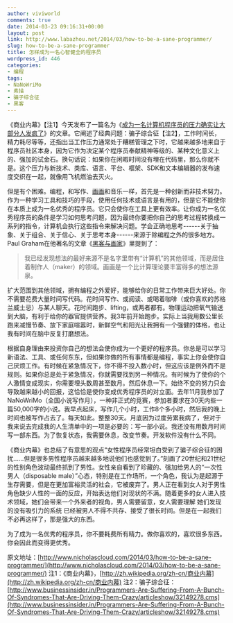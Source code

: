 ```yaml
---
author: viviworld
comments: true
date: 2014-03-23 09:16:31+00:00
layout: post
link: http://www.labazhou.net/2014/03/how-to-be-a-sane-programmer/
slug: how-to-be-a-sane-programmer
title: 怎样成为一名心智健全的程序员
wordpress_id: 446
categories:
- 编程
tags:
- NaNoWriMo
- 素描
- 骗子综合征
- 黑客
---
```


《商业内幕》【注1】今天发布了一篇名为《[成为一名计算机程序员的压力确实让大部分人发疯了](http://www.businessinsider.com/syndromes-drive-coders-crazy-2014-3)》的文章。它阐述了经典问题：骗子综合征【注2】，工作时间长，精力耗尽等等，还指出当工作压力通常处于糟糕管理之下时，它越来越多地来自于程序员社区本身，因为它作为决定某个程序员奉献精神等级的、某种文化意义上的、强加的试金石。换句话说：如果你在闲暇时间没有埋在代码里，那么你就不是。这个压力与新技术、类库、语言、平台、框架、SDK和文本编辑器的发布速度交织在一起，就像用飞机燃油去灭火。

但是有个困难。编程，和写作、[画画](http://www.labazhou.net/2014/02/drawing-as-a-programmer/)和音乐一样，首先是一种创新而非技术努力。作为一种学习工具和技巧的手段，使用任何技术或语言是有用的，但是它不能使你在本质上成为一名优秀的程序员。它只会使你在工具上更有效率。让你成为一名优秀程序员的条件是学习如何思考问题，因为最终你要把你自己的思考过程转换成一系列的指令，计算机会执行这些指令来解决问题。学会正确地思考------关于抽象、关于组合、关于信心、关于思考本身------来源于除编程之外的很多地方。Paul Graham在他著名的文章《[黑客与画家](http://www.paulgraham.com/hp.html)》里提到了：


<blockquote>我已经发现想法的最好来源不是名字里带有“计算机”的其他领域，而是居住着制作人（maker）的领域。画画是一个比计算理论要丰富得多的想法源泉。</blockquote>


扩大范围到其他领域，拥有编程之外爱好，能够给你的日常工作带来巨大好处。你不需要花费大量时间写代码。花时间写作、或阅读、或喝着咖啡（或你喜欢的苏格兰威士忌）与某人聊天。花时间跑步、lifting，或两者都有。物理运动把氧气输送到大脑，有利于给你的器官提供营养。我3年前开始跑步。实际上当我用数公里长跑来减慢节奏、放下家庭喧嚣时，新鲜空气和阳光让我拥有一个强健的体格，也让我有时间在脑中反复打磨想法。

根据自身理由来投资你自己的想法会使你成为一个更好的程序员。你总是可以学习新语法、工具、或任何东东，但如果你做的所有事情都是编程，事实上你会使你自己厌烦工作。有时候在紧急情况下，你不得不投入数小时，但这应该是例外而不是规则。如果你总是处于紧急情况，你就需要找到另一种情况。有时候为了使你的个人激情变成现实，你需要埋头数周甚至数月。然后休息一下。始终不变的努力只会导致越来越小的回报，这恰恰是使你变成优秀程序员的对立面。去年11月我参加了NaNoWriMo（全国小说写作月），一种非正式的竞赛，参加者要求在30天内些一篇50,000字的小说。我早点起床，写作几个小时，工作8个多小时，然后我的晚上时间也被写作占去了。每天如此。整整30天。月底因为过度劳累我病了，但对于我来说去完成我的人生清单中的一项是必要的：写一部小说。我还没有用数月时间写一部东西。为了恢复状态，我需要休息，改变节奏。开发软件没有什么不同。

《商业内幕》也总结了有意思的观点“女性程序员经常坦白受到了骗子综合征的困扰……但是很多男性程序员越来越多地说他们也感觉到了。”刻画了20世纪和21世纪的性别角色波动最终抓到了男性。女性亲自看到了珍藏的、强加给男人的“一次性男人（disposable male）”心态，特别是在工作场所，一个角色，我认为是起源于生存需要，但是在更加富裕灵活的社会，它被废弃了。男人正在看到女人对于男性角色缺少人性的一面的反应，开始表达他们对现状的不满。随着更多的女人进入技术领域，她们会带来一个外来者的视角，男人需要留意，女人需要理解 她们发现的没有吸引力的系统 已经被男人不得不共存、接受了很长时间。但是在一起我们不必再这样了，那是强大的东西。

为了成为一名优秀的程序员，你不要耗费所有精力。做你喜欢的，喜欢很多东西。你会因此而变得更优秀。

原文地址：[http://www.nicholascloud.com/2014/03/how-to-be-a-sane-programmer/](http://www.nicholascloud.com/2014/03/how-to-be-a-sane-programmer/)
注1：《商业内幕》，[http://zh.wikipedia.org/zh-cn/商业内幕](http://zh.wikipedia.org/zh-cn/商业内幕)
注2：骗子综合征：[http://www.businessinsider.in/Programmers-Are-Suffering-From-A-Bunch-Of-Syndromes-That-Are-Driving-Them-Crazy/articleshow/32149278.cms](http://www.businessinsider.in/Programmers-Are-Suffering-From-A-Bunch-Of-Syndromes-That-Are-Driving-Them-Crazy/articleshow/32149278.cms)
